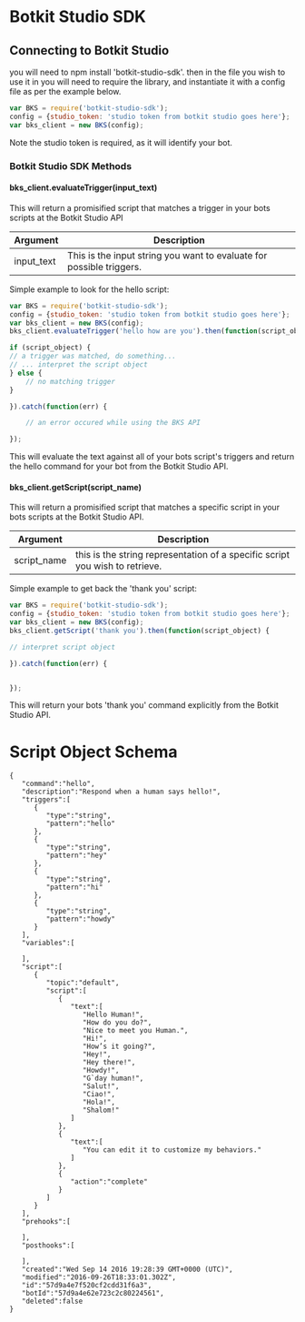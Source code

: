 # Botkit Studio SDK

## Connecting to Botkit Studio
you will need to npm install 'botkit-studio-sdk'.
then in the file you wish to use it in you will need to require the library, and instantiate it with a config file as per the example below.

```javascript
var BKS = require('botkit-studio-sdk');
config = {studio_token: 'studio token from botkit studio goes here'};
var bks_client = new BKS(config);
```

Note the studio token is required, as it will identify your bot.

### Botkit Studio SDK Methods

#### bks_client.evaluateTrigger(input_text)
This will return a promisified script that matches a trigger in your bots scripts at the Botkit Studio API

| Argument | Description
|--- |---
| input_text | This is the input string you want to evaluate for possible triggers.

Simple example to look for the hello script:
```javascript
var BKS = require('botkit-studio-sdk');
config = {studio_token: 'studio token from botkit studio goes here'};
var bks_client = new BKS(config);
bks_client.evaluateTrigger('hello how are you').then(function(script_object) {

if (script_object) {
// a trigger was matched, do something...
// ... interpret the script object
} else {
    // no matching trigger
}

}).catch(function(err) {

    // an error occured while using the BKS API

});
```
This will evaluate the text against all of your bots script's triggers and return the hello command for your bot from the Botkit Studio API.

#### bks_client.getScript(script_name)
This will return a promisified script that matches a specific script in your bots scripts at the Botkit Studio API.

| Argument | Description
|--- |---
| script_name | this is the string representation of a specific script you  wish to retrieve.

Simple example to get back the 'thank you' script:
```javascript
var BKS = require('botkit-studio-sdk');
config = {studio_token: 'studio token from botkit studio goes here'};
var bks_client = new BKS(config);
bks_client.getScript('thank you').then(function(script_object) {

// interpret script object

}).catch(function(err) {


});
```
This will return your bots 'thank you' command explicitly from the Botkit Studio API.


# Script Object Schema

```
{  
   "command":"hello",
   "description":"Respond when a human says hello!",
   "triggers":[  
      {  
         "type":"string",
         "pattern":"hello"
      },
      {  
         "type":"string",
         "pattern":"hey"
      },
      {  
         "type":"string",
         "pattern":"hi"
      },
      {  
         "type":"string",
         "pattern":"howdy"
      }
   ],
   "variables":[  

   ],
   "script":[  
      {  
         "topic":"default",
         "script":[  
            {  
               "text":[  
                  "Hello Human!",
                  "How do you do?",
                  "Nice to meet you Human.",
                  "Hi!",
                  "How’s it going?",
                  "Hey!",
                  "Hey there!",
                  "Howdy!",
                  "G`day human!",
                  "Salut!",
                  "Ciao!",
                  "Hola!",
                  "Shalom!"
               ]
            },
            {  
               "text":[  
                  "You can edit it to customize my behaviors."
               ]
            },
            {  
               "action":"complete"
            }
         ]
      }
   ],
   "prehooks":[  

   ],
   "posthooks":[  

   ],
   "created":"Wed Sep 14 2016 19:28:39 GMT+0000 (UTC)",
   "modified":"2016-09-26T18:33:01.302Z",
   "id":"57d9a4e7f520cf2cdd31f6a3",
   "botId":"57d9a4e62e723c2c80224561",
   "deleted":false
}
```
